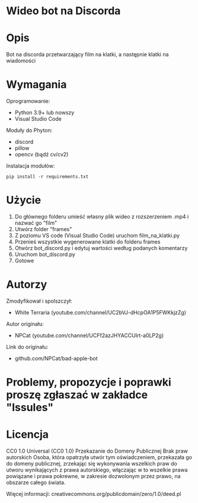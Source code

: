 # Wideo bot na Discorda

# Opis
Bot na discorda przetwarzający film na klatki, a następnie klatki na wiadomości 

# Wymagania
Oprogramowanie:
* Python 3.9+ lub nowszy
* Visual Studio Code

Moduły do Phyton:
* discord
* pillow
* opencv (bądź cv/cv2)

Instalacja modułów:
```
pip install -r requirements.txt
```

# Użycie 
1. Do głównego folderu umieść własny plik wideo z rozszerzeniem .mp4 i nazwać go "film"
2. Utwórz folder "frames"
3. Z poziomu VS code (Visual Studio Code) uruchom film_na_klatki.py
4. Przenieś wszystkie wygenerowane klatki do folderu frames
5. Otwórz bot_discord.py i edytuj wartości według podanych komentarzy
6. Uruchom bot_discord.py
7. Gotowe

# Autorzy
Zmodyfikował i spolszczył:
* White Terraria (youtube.com/channel/UC2bVJ-dHcpOA1P5FWKkjzZg)

Autor originału:
* NPCat (youtube.com/channel/UCFf2azJHYACCUIrt-a0LP2g)

Link do originału:
* github.com/NPCat/bad-apple-bot

# Problemy, propozycje i poprawki proszę zgłaszać w zakładce "Issules"

# Licencja
CC0 1.0 Universal (CC0 1.0)
Przekazanie do Domeny Publicznej
Brak praw autorskich
Osoba, która opatrzyła utwór tym oświadczeniem, przekazała go do domeny publicznej, zrzekając się wykonywania wszelkich praw do utworu wynikających z prawa autorskiego, włączając w to wszelkie prawa powiązane i prawa pokrewne, w zakresie dozwolonym przez prawo, na obszarze całego świata.

Więcej informacji: creativecommons.org/publicdomain/zero/1.0/deed.pl




